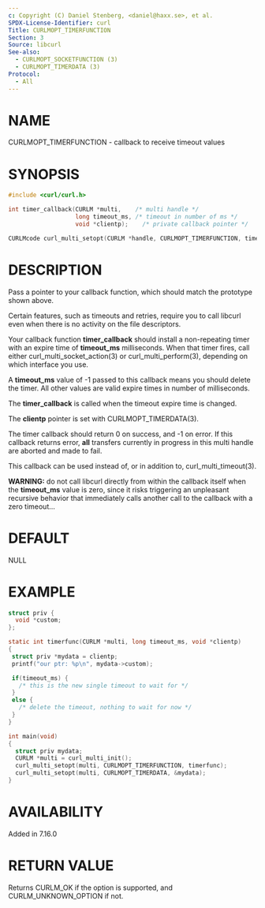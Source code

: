 ```yaml
---
c: Copyright (C) Daniel Stenberg, <daniel@haxx.se>, et al.
SPDX-License-Identifier: curl
Title: CURLMOPT_TIMERFUNCTION
Section: 3
Source: libcurl
See-also:
  - CURLMOPT_SOCKETFUNCTION (3)
  - CURLMOPT_TIMERDATA (3)
Protocol:
  - All
---
```


# NAME

CURLMOPT_TIMERFUNCTION - callback to receive timeout values

# SYNOPSIS

~~~c
#include <curl/curl.h>

int timer_callback(CURLM *multi,    /* multi handle */
                   long timeout_ms, /* timeout in number of ms */
                   void *clientp);    /* private callback pointer */

CURLMcode curl_multi_setopt(CURLM *handle, CURLMOPT_TIMERFUNCTION, timer_callback);
~~~

# DESCRIPTION

Pass a pointer to your callback function, which should match the prototype
shown above.

Certain features, such as timeouts and retries, require you to call libcurl
even when there is no activity on the file descriptors.

Your callback function **timer_callback** should install a non-repeating
timer with an expire time of **timeout_ms** milliseconds. When that timer
fires, call either curl_multi_socket_action(3) or
curl_multi_perform(3), depending on which interface you use.

A **timeout_ms** value of -1 passed to this callback means you should delete
the timer. All other values are valid expire times in number of milliseconds.

The **timer_callback** is called when the timeout expire time is changed.

The **clientp** pointer is set with CURLMOPT_TIMERDATA(3).

The timer callback should return 0 on success, and -1 on error. If this
callback returns error, **all** transfers currently in progress in this
multi handle are aborted and made to fail.

This callback can be used instead of, or in addition to,
curl_multi_timeout(3).

**WARNING:** do not call libcurl directly from within the callback itself
when the **timeout_ms** value is zero, since it risks triggering an
unpleasant recursive behavior that immediately calls another call to the
callback with a zero timeout...

# DEFAULT

NULL

# EXAMPLE

~~~c
struct priv {
  void *custom;
};

static int timerfunc(CURLM *multi, long timeout_ms, void *clientp)
{
 struct priv *mydata = clientp;
 printf("our ptr: %p\n", mydata->custom);

 if(timeout_ms) {
   /* this is the new single timeout to wait for */
 }
 else {
   /* delete the timeout, nothing to wait for now */
 }
}

int main(void)
{
  struct priv mydata;
  CURLM *multi = curl_multi_init();
  curl_multi_setopt(multi, CURLMOPT_TIMERFUNCTION, timerfunc);
  curl_multi_setopt(multi, CURLMOPT_TIMERDATA, &mydata);
}
~~~

# AVAILABILITY

Added in 7.16.0

# RETURN VALUE

Returns CURLM_OK if the option is supported, and CURLM_UNKNOWN_OPTION if not.

